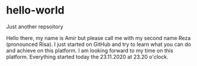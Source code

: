 # hello-world
Just another repsoitory

Hello there, my name is Amir but please call me with my second name Reza (pronounced Risa). I just started on GitHub and try to learn what you can do and achieve on this platform. I am looking forward to my time on this platform. Everything started today the 23.11.2020 at 23.20 o'clock.
